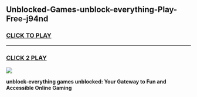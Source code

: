 
## Unblocked-Games-unblock-everything-Play-Free-j94nd
<h3>
<a href="https://premium76.site?title=unblock-everything&ref=23A">CLICK TO PLAY</a></h3>
<hr>

<h3>
<a href="https://premium76.site?title=unblock-everything&ref=23A">CLICK 2 PLAY</a>
  
</h3>

<a href="https://premium76.site?title=unblock-everything&ref=23A"><img src="https://clearcache.store/games.png"></a>


**unblock-everything games unblocked: Your Gateway to Fun and Accessible Online Gaming**
